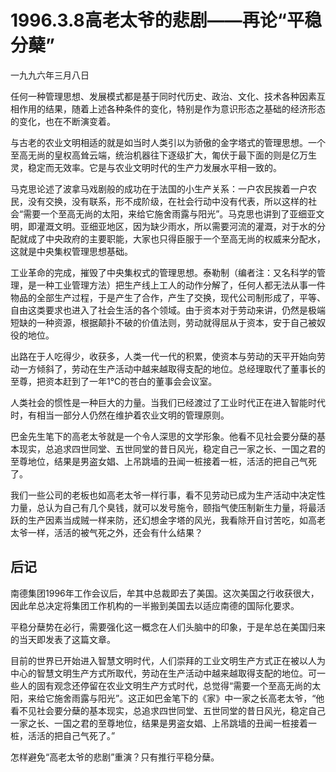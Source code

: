# 1996.3.8高老太爷的悲剧——再论“平稳分蘖”

一九九六年三月八日  
  
 任何一种管理思想、发展模式都是基于同时代历史、政治、文化、技术各种因素互相作用的结果，随着上述各种条件的变化，特别是作为意识形态之基础的经济形态的变化，也在不断演变着。  
  
 与古老的农业文明相适的就是如当时人类引以为骄傲的金字塔式的管理思想。一个至高无尚的皇权高耸云端，统治机器往下逐级扩大，匍伏于最下面的则是亿万生灵，稳定而无效率。它是与农业文明时代的生产力发展水平相一致的。  
  
 马克思论述了波拿马戏剧般的成功在于法国的小生产关系：一户农民挨着一户农民，没有交换，没有联系，形不成阶级，在社会行动中没有代表，所以这样的社会“需要一个至高无尚的太阳，来给它施舍雨露与阳光”。马克思也讲到了亚细亚文明，即灌溉文明。亚细亚地区，因为缺少雨水，所以需要河流的灌溉，对于水的分配就成了中央政府的主要职能，大家也只得臣服于一个至高无尚的权威来分配水，这就是中央集权管理思想基础。  
  
 工业革命的完成，摧毁了中央集权式的管理思想。泰勒制（编者注：又名科学的管理，是一种工业管理方法）把生产线上工人的动作分解了，任何人都无法从事一件物品的全部生产过程，于是产生了合作，产生了交换，现代公司制形成了，平等、自由这类要求也进入了社会生活的各个领域。由于资本对于劳动来讲，仍然是极端短缺的一种资源，根据颠扑不破的价值法则，劳动就得屈从于资本，安于自己被奴役的地位。  
  
 出路在于人吃得少，收获多，人类一代一代的积累，使资本与劳动的天平开始向劳动一方倾斜了，劳动在生产活动中越来越取得支配的地位。总经理取代了董事长的至尊，把资本赶到了一年1℃的苍白的董事会会议室。  
  
 人类社会的惯性是一种巨大的力量。当我们已经渡过了工业时代正在进入智能时代时，有相当一部分人仍然在维护着农业文明的管理原则。  
  
 巴金先生笔下的高老太爷就是一个令人深思的文学形象。他看不见社会要分蘖的基本现实，总追求四世同堂、五世同堂的昔日风光，稳定自己一家之长、一国之君的至尊地位，结果是男盗女娼、上吊跳墙的丑闻一桩接着一桩，活活的把自己气死了。  
  
 我们一些公司的老板也如高老太爷一样行事，看不见劳动已成为生产活动中决定性力量，总认为自己有几个臭钱，就可以发号施令，颐指气使压制新生力量，将最活跃的生产因素当成贼一样来防，还幻想金字塔的风光，我看除开自讨苦吃，如高老太爷一样，活活的被气死之外，还会有什么结果？

## **后记**

南德集团1996年工作会议后，牟其中总裁即去了美国。这次美国之行收获很大，因此牟总决定将集团工作机构的一半搬到美国去以适应南德的国际化要求。  
  
 平稳分蘖势在必行，需要强化这一概念在人们头脑中的印象，于是牟总在美国归来的当天即发表了这篇文章。  
  
 目前的世界已开始进入智慧文明时代，人们崇拜的工业文明生产方式正在被以人为中心的智慧文明生产方式所取代，劳动在生产活动中越来越取得支配的地位。可一些人的固有观念还停留在农业文明生产方式时代，总觉得“需要一个至高无尚的太阳，来给它施舍雨露与阳光”。这正如巴金笔下的《家》中一家之长高老太爷，“他看不见社会要分蘖的基本现实，总追求四世同堂、五世同堂的昔日风光，稳定自己一家之长、一国之君的至尊地位，结果是男盗女娼、上吊跳墙的丑闻一桩接着一桩，活活的把自己气死了。”  
  
 怎样避免“高老太爷的悲剧”重演？只有推行平稳分蘖。  


